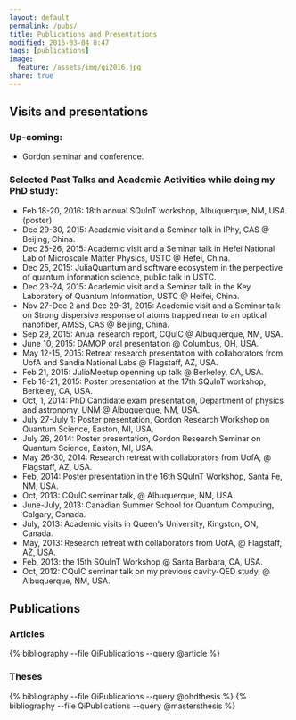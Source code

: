 ```yaml
---
layout: default
permalink: /pubs/
title: Publications and Presentations
modified: 2016-03-04 0:47
tags: [publications]
image:
  feature: /assets/img/qi2016.jpg
share: true
---
```


## Visits and presentations

### Up-coming:

 - Gordon seminar and conference. 

### Selected Past Talks and Academic Activities while doing my PhD study:

 - Feb 18-20, 2016: 18th annual SQuInT workshop, Albuquerque, NM, USA. (poster)
 - Dec 29-30, 2015: Acadamic visit and a Seminar talk in IPhy, CAS @ Beijing, China.
 - Dec 25-26, 2015: Academic visit and a Seminar talk in Hefei National Lab of Microscale Matter Physics, USTC @ Hefei, China.
 - Dec 25, 2015: JuliaQuantum and software ecosystem in the perpective of quantum information science, public talk in USTC.
 - Dec 23-24, 2015: Academic visit and a Seminar talk in the Key Laboratory of Quantum Information, USTC @ Heifei, China.
 - Nov 27-Dec 2 and Dec 29-31, 2015: Academic visit and a Seminar talk on Strong dispersive response of atoms trapped near to an optical nanofiber, AMSS, CAS @ Beijing, China.
 - Sep 29, 2015: Anual research report, CQuIC @ Albuquerque, NM, USA.
 - June 10, 2015: DAMOP oral presentation @ Columbus, OH, USA.
 - May 12-15, 2015: Retreat research presentation with collaborators from UofA and Sandia National Labs @ Flagstaff, AZ, USA.
 - Feb 21, 2015: JuliaMeetup openning up talk @ Berkeley, CA, USA.
 - Feb 18-21, 2015: Poster presentation at the 17th SQuInT workshop, Berkeley, CA, USA.
 - Oct, 1, 2014: PhD Candidate exam presentation, Department of physics and astronomy, UNM @ Albuquerque, NM, USA.
 - July 27-July 1: Poster presentation, Gordon Research Workshop on Quantum Science, Easton, MI, USA.
 - July 26, 2014: Poster presentation, Gordon Research Seminar on Quantum Science, Easton, MI, USA.
 - May 26-30, 2014: Research retreat with collaborators from UofA, @ Flagstaff, AZ, USA.
 - Feb, 2014: Poster presentation in the 16th SQuInT Workshop, Santa Fe, NM, USA.
 - Oct, 2013: CQuIC seminar talk, @ Albuquerque, NM, USA.
 - June-July, 2013: Canadian Summer School for Quantum Computing, Calgary, Canada.
 - July, 2013: Academic visits in Queen's University, Kingston, ON, Canada.
 - May, 2013: Research retreat with collaborators from UofA, @ Flagstaff, AZ, USA.
 - Feb, 2013: the 15th SQuInT Workshop @ Santa Barbara, CA, USA.
 - Oct, 2012: CQuIC seminar talk on my previous cavity-QED study, @ Albuquerque, NM, USA.

## Publications

### Articles

 {% bibliography --file QiPublications --query @article %}

### Theses

 {% bibliography --file QiPublications --query @phdthesis %}
 {% bibliography --file QiPublications --query @mastersthesis %}

